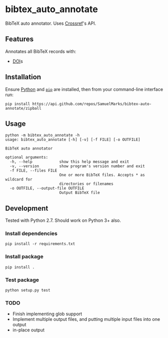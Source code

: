 bibtex_auto_annotate
====================

BibTeX auto annotator. Uses [Crossref](https://www.crossref.org)'s API.

## Features
Annotates all BibTeX records with:
  - [DOI](https://en.wikipedia.org/wiki/Digital_object_identifier)s

## Installation
Ensure [Python](https://www.python.org/downloads) and [`pip`](https://pip.pypa.io/en/stable/installing) are installed, then from your command-line interface run:

    pip install https://api.github.com/repos/SamuelMarks/bibtex-auto-annotate/zipball

## Usage

    python -m bibtex_auto_annotate -h
    usage: bibtex_auto_annotate [-h] [-v] [-f FILE] [-o OUTFILE]

    BibTeX auto annotator
    
    optional arguments:
      -h, --help            show this help message and exit
      -v, --version         show program's version number and exit
      -f FILE, --files FILE
                            One or more BibTeX files. Accepts * as wildcard for
                            directories or filenames
      -o OUTFILE, --output-file OUTFILE
                            Output BibTeX file


## Development
Tested with Python 2.7. Should work on Python 3+ also.

### Install dependencies

    pip install -r requirements.txt

### Install package

    pip install .

### Test package

    python setup.py test

### TODO

  - Finish implementing glob support
  - Implement multiple output files, and putting multiple input files into one output
  - in-place output
